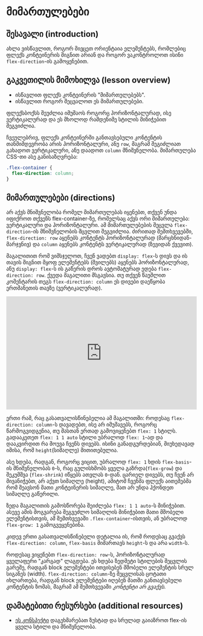 # მიმართულებები

## შესავალი (introduction)

ახლა ვისწავლით, როგორ მივცეთ ორიენტაია ელემენტებს, რომლებიც ფლექს კონტეინერის შიგნით არიან და როგორ ვაკონტროლოთ ისინი `flex-direction`-ის გამოყენებით.

## გაკვეთილის მიმოხილვა (lesson overview)

- ისწავლით ფლექს კონტეინერის "მიმართულებებს".
- ისწავლით როგორ შეცვალოთ ეს მიმართულებები.

ფლექსბოქსს შეუძლია იმუშაოს როგორც ჰორიზონტალურად, ისე ვერტიკალურად და ეს მხოლოდ რამდენიმე სტილის მინიჭებით შეგვიძლია.

ჩვეულებრივ, ფლექს კონტეინერში განთავსებული კონტენტის თანმიმდევრობა არის ჰორიზონტალური, ანუ `row`, მაგრამ შეგიძლიათ გახადოთ ვერტიკალური, ანუ დაადოთ `column` მნიშვნელობა. მიმართულება CSS-თი ასე განისაზღვრება:

```css
.flex-container {
  flex-direction: column;
}
```

## მიმართულებები (directions)

არ აქვს მნიშვნელობა რომელ მიმართულებას იყენებთ, თქვენ უნდა იფიქროთ თქვენს flex-container-ზე, რომელსაც აქვს ორი მიმართულება: ვერტიკალური და ჰორიზონტალური. ამ მიმართულებების შეცვლა `flex-direction`-ის მნიშვნელობის შცვლით შეგვიძლია. ძირითად შემთხვევებში, `flex-direction: row` აყენებს კონტენტს ჰორიზონტალურად (მარცხნიდან-მარჯვნივ) და `column` აყენებს კონტენტს ვერტიკალურად (ზევიდან ქვევით).

მაგალითით რომ ვიმსჯელოთ, ჩვენ ვადებთ `display: flex`-ს დივს და ის თავის შიგნით მყოფ ელემენტებს (შვილებს) აყენებს ჰორიზონტალურად, ანუ `display: flex`-ს ის გაწერის დროს ავტომატურად ედება `flex-direction: row`. ქვედა მაგალითი მსგავსია. თუ თქვენ წაუშლით კომენტარის თეგს `flex-direction: column` ეს დივები დაეწყობა ერთმანეთის თავზე (ვერტიკალურად).

<iframe height="300" style="width: 100%;" scrolling="no" title="flex-direction example" src="https://codepen.io/xazy/embed/abMJYWe?default-tab=html%2Cresult&theme-id=dark" frameborder="no" loading="lazy" allowtransparency="true" allowfullscreen="true">
  See the Pen <a href="https://codepen.io/xazy/pen/abMJYWe">
  flex-direction example</a> by XazyProject (<a href="https://codepen.io/xazy">@xazy</a>)
  on <a href="https://codepen.io">CodePen</a>.
</iframe>

ერთი რამ, რაც გასათვალისწინებელია ამ მაგალითში: როდესაც `flex-direction: column`-ს დავადებთ, ისე არ იმუშავებს, როგორც წარმოგვიდგენია, თუ მასთან ერთად გამოვიყენებთ `flex: 1` სტილს. გადააკეთეთ `flex: 1 1 auto` სტილი უბრალოდ `flex: 1`-ად და დააკვირდით რა მოუვა ჩვენს დივებს. ისინი განადგურდებიან, მიუხედავად იმისა, რომ `height`(სიმაღლე) მითითებულია.

ასე ხდება, რადგან, როგორც ვიცით, უბრალოდ `flex: 1` ხდის `flex-basis`-ის მნიშვნელობას `0`-ს, რაც გულისხმობს ყველა გაზრდა(`flex-grow`) და შეკუმშვა (`flex-shrink`) იწყებს ათვლას `0`-დან. ცარიელ დივებს, თუ ჩვენ არ მივანიჭებთ, არ აქვთ სიმაღლე (height), ამიტომ ჩვენმა ფლექს აითემებმა რომ შეავსონ მათი კონტეინერის სიმაღლე, მათ არ უნდა ჰქონდეთ სიმაღლე გაწერილი.

ზედა მაგალითის გამოსწორება შეიძლება `flex: 1 1 auto`-ს მინიჭებით. ასევე ამის მოგვარება შეგვეძლო სიმაღლის მინიჭებით მათი მშობელი ელემენტისთვის, ამ შემთხვევაში `.flex-container`-ისთვის, ან უბრალოდ `flex-grow: 1` გამოგვეყენებინა.

კიდევ ერთი გასათვალისწინებელი დეტალია ის, რომ როდესაც გვაქვს `flex-direction: column`, `flex-basis` მიმართავს `height`-ს და არა `width`-ს.

როდესაც ვიყენებთ `flex-direction: row`-ს, ჰორიზონტალურად ყველაფერი "კარგად" ლაგდება. ეს ხდება ზედმეტი სტილების შეცვლის გარეშე, რადგან block ელემენტები ითვისებენ მშობელი ელემენტის სრულ სიგანეს (width). `flex-direction: column`-ზე შეცვლისას ცოტათი იხლართება, რადგან block ელემენტები იღებენ მათში განთავსებული კონტენტის ზომას, მაგრამ ამ შემთხვევაში *კონტენტი არ გვაქვს*.

## დამატებითი რესურსები (additional resources)

- [ეს კონსპექტი](https://flexbox.malven.co/) დაგეხმარებათ ზუსტად და სრულად გაიაზროთ flex-ის ყველა სტილი და მნიშვნელობა.
